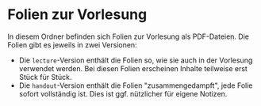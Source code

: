 # Folien zur Vorlesung

In diesem Ordner befinden sich Folien zur Vorlesung als PDF-Dateien.
Die Folien gibt es jeweils in zwei Versionen:

* Die `lecture`-Version enthält die Folien so, 
  wie sie auch in der Vorlesung verwendet werden.
  Bei diesen Folien erscheinen Inhalte teilweise erst Stück für Stück.
* Die `handout`-Version enthält die Folien "zusammengedampft",
  jede Folie sofort vollständig ist.
  Dies ist ggf. nützlicher für eigene Notizen.
